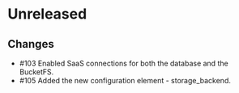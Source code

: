 # Unreleased

## Changes

* #103 Enabled SaaS connections for both the database and the BucketFS.
* #105 Added the new configuration element - storage_backend.

